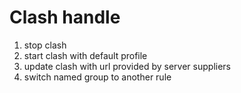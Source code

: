 # Clash handle

1. stop clash
2. start clash with default profile
3. update clash with url provided by server suppliers
4. switch named group to another rule

